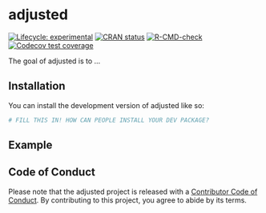 
<!-- README.md is generated from README.Rmd. Please edit that file -->

# adjusted

<!-- badges: start -->

[![Lifecycle:
experimental](https://img.shields.io/badge/lifecycle-experimental-orange.svg)](https://lifecycle.r-lib.org/articles/stages.html#experimental)
[![CRAN
status](https://www.r-pkg.org/badges/version/adjusted)](https://CRAN.R-project.org/package=adjusted)
[![R-CMD-check](https://github.com/topepo/adjusted/actions/workflows/R-CMD-check.yaml/badge.svg)](https://github.com/topepo/adjusted/actions/workflows/R-CMD-check.yaml)
[![Codecov test
coverage](https://codecov.io/gh/topepo/adjusted/branch/main/graph/badge.svg)](https://app.codecov.io/gh/topepo/adjusted?branch=main)
<!-- badges: end -->

The goal of adjusted is to …

## Installation

You can install the development version of adjusted like so:

``` r
# FILL THIS IN! HOW CAN PEOPLE INSTALL YOUR DEV PACKAGE?
```

## Example

## Code of Conduct

Please note that the adjusted project is released with a [Contributor
Code of
Conduct](https://contributor-covenant.org/version/2/1/CODE_OF_CONDUCT.html).
By contributing to this project, you agree to abide by its terms.
